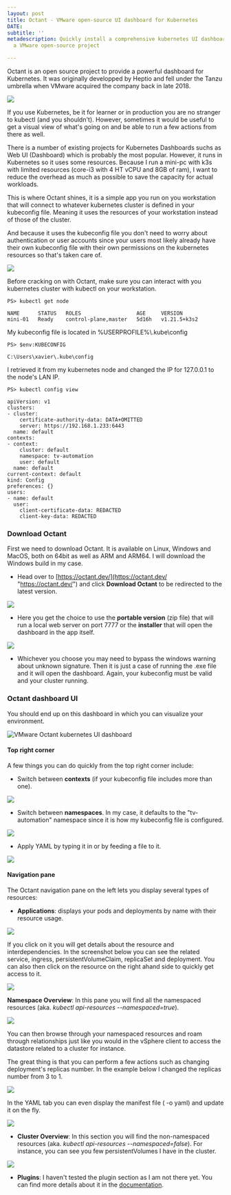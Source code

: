 ```yaml
---
layout: post
title: Octant - VMware open-source UI dashboard for Kubernetes
DATE: 
subtitle: ''
metadescription: Quickly install a comprehensive kubernetes UI dashboard with Octant,
  a VMware open-source project

---
```

Octant is an open source project to provide a powerful dashboard for Kubernetes. It was originally developped by Heptio and fell under the Tanzu umbrella when VMware acquired the company back in late 2018.

![](/img/octant0.png)

If you use Kubernetes, be it for learner or in production you are no stranger to kubectl (and you shouldn't). However, sometimes it would be useful to get a visual view of what's going on and be able to run a few actions from there as well. 

There is a number of existing projects for Kubernetes Dashboards suchs as Web UI (Dashboard) which is probably the most popular. However, it runs in Kubernetes so it uses some resources. Because I run a mini-pc with k3s with limited resources (core-i3 with 4 HT vCPU and 8GB of ram), I want to reduce the overhead as much as possible to save the capacity for actual workloads. 

This is where Octant shines, it is a simple app you run on you workstation that will connect to whatever kubernetes cluster is defined in your kubeconfig file. Meaning it uses the resources of your workstation instead of those of the cluster.

And because it uses the kubeconfig file you don't need to worry about authentication or user accounts since your users most likely already have their own kubeconfig file with their own permissions on the kubernetes resources so that's taken care of.

![](/img/octant1.png)

Before cracking on with Octant, make sure you can interact with you kubernetes cluster with kubectl on your workstation. 

    PS> kubectl get node
    
    NAME      STATUS   ROLES                  AGE     VERSION
    mini-01   Ready    control-plane,master   5d16h   v1.21.5+k3s2

My kubeconfig file is located in %USERPROFILE%\\.kube\\config

    PS> $env:KUBECONFIG
    
    C:\Users\xavier\.kube\config

I retrieved it from my kubernetes node and changed the IP for 127.0.0.1 to the node's LAN IP.

    PS> kubectl config view
    
    apiVersion: v1
    clusters:
    - cluster:
        certificate-authority-data: DATA+OMITTED
        server: https://192.168.1.233:6443
      name: default
    contexts:
    - context:
        cluster: default
        namespace: tv-automation
        user: default
      name: default
    current-context: default
    kind: Config
    preferences: {}
    users:
    - name: default
      user:
        client-certificate-data: REDACTED
        client-key-data: REDACTED

### Download Octant

First we need to download Octant. It is available on Linux, Windows and MacOS, both on 64bit as well as ARM and ARM64. I will download the Windows build in my case.

* Head over to [https://octant.dev/](https://octant.dev/ "https://octant.dev/") and click **Download Octant** to be redirected to the latest version.

![](/img/octant2.png)

* Here you get the choice to use the **portable version** (zip file) that will run a local web server on port 7777 or the **installer** that will open the dashboard in the app itself.

![](/img/octant3.png)

* Whichever you choose you may need to bypass the windows warning about unknown signature. Then it is just a case of running the .exe file and it will open the dashboard. Again, your kubeconfig must be valid and your cluster running.

### Octant dashboard UI

You should end up on this dashboard in which you can visualize your environment. 

![VMware Octant kubernetes UI dashboard](/img/octant6.png)

#### Top right corner

A few things you can do quickly from the top right corner include:

* Switch between **contexts** (if your kubeconfig file includes more than one).

![](/img/octant4.png)

* Switch between **namespaces**. In my case, it defaults to the "tv-automation" namespace since it is how my kubeconfig file is configured.

![](/img/octant5.png)

* Apply YAML by typing it in or by feeding a file to it.

![](/img/octant7.png)

#### Navigation pane

The Octant navigation pane on the left lets you display several types of resources:

* **Applications**: displays your pods and deployments by name with their resource usage.

![](/img/octant8-1.png)

If you click on it you will get details about the resource and interdependencies. In the screenshot below you can see the related service, ingress, persistentVolumeClaim, replicaSet and deployment. You can also then click on the resource on the right ahand side to quickly get access to it.

![](/img/octant9.png)

**Namespace Overview**: In this pane you will find all the namespaced resources (aka. _kubectl api-resources --namespaced=true_).

![](/img/octant10.png)

You can then browse through your namespaced resources and roam through relationships just like you would in the vSphere client to access the datastore related to a cluster for instance. 

The great thing is that you can perform a few actions such as changing deployment's replicas number. In the example below I changed the replicas number from 3 to 1.

![](/img/octant11.png)

In the YAML tab you can even display the manifest file ( -o yaml) and update it on the fly.

![](/img/octant12.png)

* **Cluster Overview**: In this section you will find the non-namespaced resources (aka. _kubectl api-resources --namespaced=false_). For instance, you can see you few persistentVolumes I have in the cluster.

![](/img/octant13.png)

* **Plugins**: I haven't tested the plugin section as I am not there yet. You can find more details about it in the [documentation]().